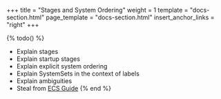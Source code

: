 +++
title = "Stages and System Ordering"
weight = 1
template = "docs-section.html"
page_template = "docs-section.html"
insert_anchor_links = "right"
+++

{% todo() %}

* Explain stages
* Explain startup stages
* Explain explicit system ordering
* Explain SystemSets in the context of labels
* Explain ambiguities
* Steal from [ECS Guide](https://github.com/bevyengine/bevy/blob/main/examples/ecs/ecs_guide.rs#L282)
{% end %}
